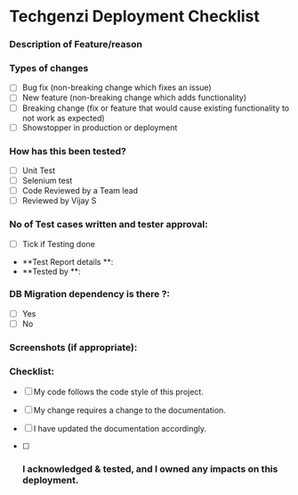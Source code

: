 # Techgenzi Deployment Checklist
<!--- Provide a general summary of your changes in the Title above -->

### Description of Feature/reason 
<!--- Describe your changes in detail -->

### Types of changes
<!--- What types of changes does your code introduce? Put an `x` in all the boxes that apply: -->
- [ ] Bug fix (non-breaking change which fixes an issue)
- [ ] New feature (non-breaking change which adds functionality)
- [ ] Breaking change (fix or feature that would cause existing functionality to not work as expected)
- [ ] Showstopper in production or deployment

### How has this been tested?
- [ ] Unit Test
- [ ] Selenium test
- [ ] Code Reviewed by a Team lead
- [ ] Reviewed by Vijay S

### No of Test cases written and tester approval:
- [ ] Tick if Testing done
* **Test Report details **:
* **Tested by **:
### DB Migration dependency is there ?:
- [ ] Yes
- [ ] No
### Screenshots (if appropriate):

### Checklist:
<!--- Go over all the following points, and put an `x` in all the boxes that apply. -->
<!--- If you're unsure about any of these, don't hesitate to ask. We're here to help! -->
- [ ] My code follows the code style of this project.
- [ ] My change requires a change to the documentation.
- [ ] I have updated the documentation accordingly.

- [ ] ### I acknowledged & tested, and I owned any impacts on this deployment.
